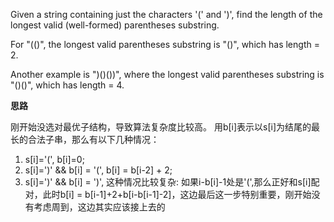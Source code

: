 Given a string containing just the characters '(' and ')', find the length of the longest valid (well-formed) parentheses substring.


For "(()", the longest valid parentheses substring is "()", which has length = 2.


Another example is ")()())", where the longest valid parentheses substring is "()()", which has length = 4.

**思路**

刚开始没选对最优子结构，导致算法复杂度比较高。
用b[i]表示以s[i]为结尾的最长的合法子串，那么有以下几种情况：

1. s[i]='(', b[i]=0;
2. s[i]=')' && b[i] = '(', b[i] = b[i-2] + 2;
3. s[i]=')' && b[i] = ')', 这种情况比较复杂: 如果i-b[i]-1处是'(',那么正好和s[i]配对，此时b[i] = b[i-1]+2+b[i-b[i-1]-2]，这边最后这一步特别重要，刚开始没有考虑周到，这边其实应该接上去的
